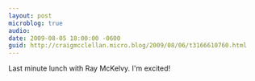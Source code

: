 ```yaml
---
layout: post
microblog: true
audio: 
date: 2009-08-05 18:00:00 -0600
guid: http://craigmcclellan.micro.blog/2009/08/06/t3166610760.html
---
```

Last minute lunch with Ray McKelvy. I'm excited!
